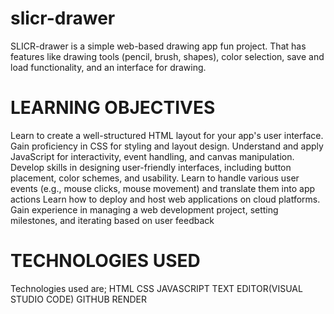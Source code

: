 # slicr-drawer
SLICR-drawer is a simple web-based drawing app fun project. That has features like drawing tools (pencil, brush, shapes), color selection, save and load functionality, and an interface for drawing.

 # LEARNING OBJECTIVES
 Learn to create a well-structured HTML layout for your app's user interface.
Gain proficiency in CSS for styling and layout design.
Understand and apply JavaScript for interactivity, event handling, and canvas manipulation.
Develop skills in designing user-friendly interfaces, including button placement, color schemes, and usability.
Learn to handle various user events (e.g., mouse clicks, mouse movement) and translate them into app actions
Learn how to deploy and host web applications on cloud platforms.
Gain experience in managing a web development project, setting milestones, and iterating based on user feedback
# TECHNOLOGIES USED
Technologies used are; 
HTML
CSS
JAVASCRIPT
TEXT EDITOR(VISUAL STUDIO CODE)
GITHUB
RENDER

